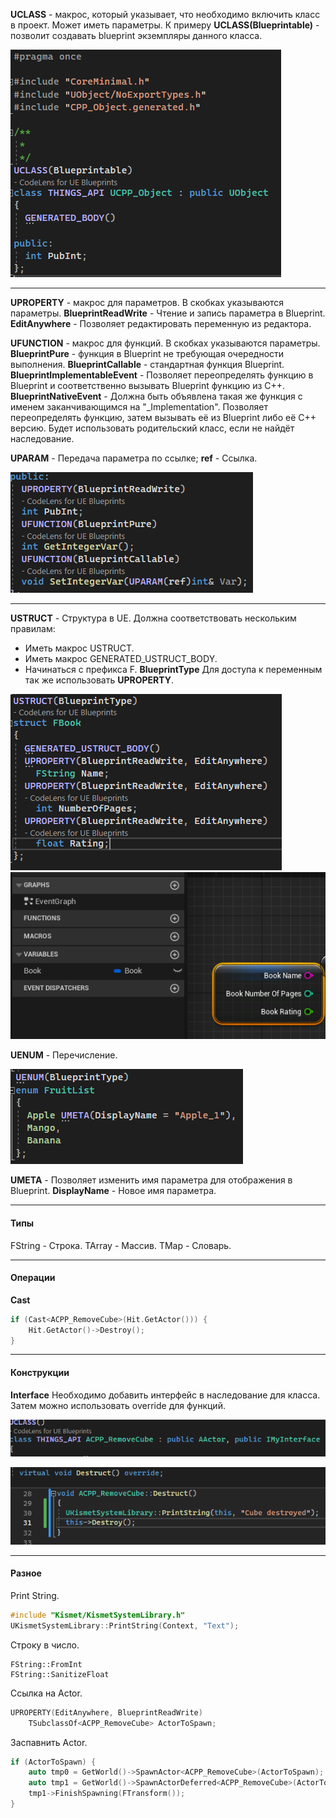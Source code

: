 **UCLASS** - макрос, который указывает, что необходимо включить класс в проект.
Может иметь параметры. К примеру
**UCLASS(Blueprintable)** - позволит создавать blueprint экземпляры данного класса.

![](../Files/Pasted%20image%2020230522164220.png)

----
**UPROPERTY** - макрос для параметров. В скобках указываются параметры.
**BlueprintReadWrite** - Чтение и запись параметра в Blueprint.
**EditAnywhere** - Позволяет редактировать переменную из редактора.

**UFUNCTION** - макрос для функций. В скобках указываются параметры.
**BlueprintPure** - функция в Blueprint не требующая очередности выполнения.
**BlueprintCallable** - стандартная функция Blueprint.
**BlueprintImplementableEvent** - Позволяет переопределять функцию в Blueprint и соответственно вызывать Blueprint функцию из C++.
**BlueprintNativeEvent** - Должна быть объявлена такая же функция с именем  заканчивающимся на "\_Implementation". Позволяет переопределять функцию, затем вызывать её из Blueprint либо её C++ версию. Будет использовать родительский класс, если не найдёт наследование.

**UPARAM** - Передача параметра по ссылке;
**ref** - Ссылка.

![](../Files/Pasted%20image%2020230522195816.png)

----
**USTRUCT** - Структура в UE.
Должна соответствовать нескольким правилам:
- Иметь макрос USTRUCT.
- Иметь макрос GENERATED_USTRUCT_BODY.
- Начинаться с префикса F.
**BlueprintType**
Для доступа к переменным так же использовать **UPROPERTY**.

![](../Files/Pasted%20image%2020230522201856.png)
![](../Files/Pasted%20image%2020230522202038.png)

**UENUM** - Перечисление.

![](../Files/Pasted%20image%2020230523171405.png)

**UMETA** - Позволяет изменить имя параметра для отображения в Blueprint.
**DisplayName** - Новое имя параметра.

----
#### Типы
FString - Строка.
TArray - Массив.
TMap - Словарь.

----
#### Операции

**Cast**
``` C++
if (Cast<ACPP_RemoveCube>(Hit.GetActor())) {
	Hit.GetActor()->Destroy();		
}
```

----
#### Конструкции

**Interface**
Необходимо добавить интерфейс в наследование для класса. Затем можно использовать override для функций.

![](../Files/Pasted%20image%2020230523190724.png)

![](../Files/Pasted%20image%2020230523190824.png)



----
#### Разное

Print String.
``` C++
#include "Kismet/KismetSystemLibrary.h"
UKismetSystemLibrary::PrintString(Context, "Text");
```

Строку в число.
```
FString::FromInt
FString::SanitizeFloat
```

Ссылка на Actor.
``` C++
UPROPERTY(EditAnywhere, BlueprintReadWrite)
	TSubclassOf<ACPP_RemoveCube> ActorToSpawn;
```

Заспавнить Actor.
``` c++
if (ActorToSpawn) {
	auto tmp0 = GetWorld()->SpawnActor<ACPP_RemoveCube>(ActorToSpawn);
	auto tmp1 = GetWorld()->SpawnActorDeferred<ACPP_RemoveCube>(ActorToSpawn, FTransform());
	tmp1->FinishSpawning(FTransform());
}
```

